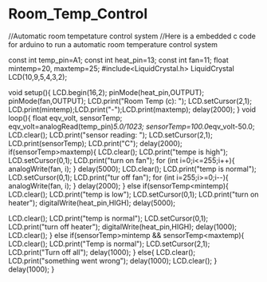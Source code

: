 # Room_Temp_Control
//Automatic room tempetature control system
//Here is a embedded c code for arduino to run a automatic room temperature control system

const int temp_pin=A1;
const int heat_pin=13;
const int fan=11;
float mintemp=20, maxtemp=25;
#include<LiquidCrystal.h>
LiquidCrystal LCD(10,9,5,4,3,2);
 
void setup(){
 LCD.begin(16,2);
 pinMode(heat_pin,OUTPUT);
 pinMode(fan,OUTPUT);
 LCD.print("Room Temp (c): ");
 LCD.setCursor(2,1);
 LCD.print(mintemp);LCD.print("-");LCD.print(maxtemp);
 delay(2000);
}
void loop(){
 float eqv_volt, sensorTemp;
 eqv_volt=analogRead(temp_pin)*5.0/1023;
 sensorTemp=100.0*eqv_volt-50.0;
 LCD.clear();
 LCD.print("sensor reading: ");
 LCD.setCursor(2,1);
 LCD.print(sensorTemp); LCD.print("C");
 delay(2000);
 if(sensorTemp>maxtemp){
 LCD.clear();
 LCD.print("tempe is high");
 LCD.setCursor(0,1); LCD.print("turn on fan");
 for (int i=0;i<=255;i++){
 analogWrite(fan, i);
 }
 delay(5000);
 LCD.clear();
 LCD.print("temp is normal");
 LCD.setCursor(0,1); LCD.print("tur off fan");
 for (int i=255;i>=0;i--){
 analogWrite(fan, i);
 }
 delay(2000);
 }
 else if(sensorTemp<mintemp){
 LCD.clear();
 LCD.print("temp is low");
 LCD.setCursor(0,1); LCD.print("turn on heater");
 digitalWrite(heat_pin,HIGH);
 delay(5000);
 
 LCD.clear();
 LCD.print("temp is normal");
 LCD.setCursor(0,1); LCD.print("turn off heater");
 digitalWrite(heat_pin,HIGH);
 delay(1000);
 LCD.clear();
 }
 else if(sensorTemp>mintemp && sensorTemp<maxtemp){
 LCD.clear();
 LCD.print("Temp is normal");
 LCD.setCursor(2,1);
 LCD.print("Turn off all");
 delay(1000);
 }
 else{
 LCD.clear();
LCD.print("something went wrong");
 delay(1000);
 LCD.clear();
 }
 delay(1000);
}
